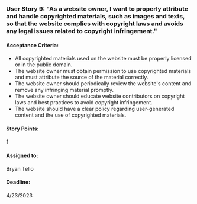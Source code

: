 ### User Story 9: "As a website owner, I want to properly attribute and handle copyrighted materials, such as images and texts, so that the website complies with copyright laws and avoids any legal issues related to copyright infringement."

#### Acceptance Criteria: 
- All copyrighted materials used on the website must be properly licensed or in the public domain.
- The website owner must obtain permission to use copyrighted materials and must attribute the source of the material correctly.
- The website owner should periodically review the website's content and remove any infringing material promptly.
- The website owner should educate website contributors on copyright laws and best practices to avoid copyright infringement.
- The website should have a clear policy regarding user-generated content and the use of copyrighted materials.

#### Story Points: 
1

#### Assigned to: 
Bryan Tello

#### Deadline: 
4/23/2023
